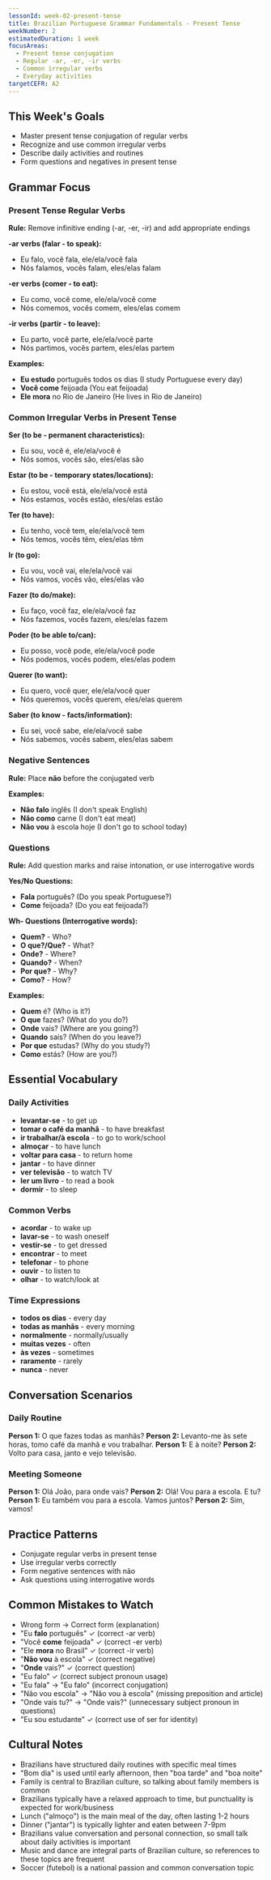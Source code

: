 ```yaml
---
lessonId: week-02-present-tense
title: Brazilian Portuguese Grammar Fundamentals - Present Tense
weekNumber: 2
estimatedDuration: 1 week
focusAreas:
  - Present tense conjugation
  - Regular -ar, -er, -ir verbs
  - Common irregular verbs
  - Everyday activities
targetCEFR: A2
---
```


## This Week's Goals

- Master present tense conjugation of regular verbs
- Recognize and use common irregular verbs
- Describe daily activities and routines
- Form questions and negatives in present tense

## Grammar Focus

### Present Tense Regular Verbs
**Rule:** Remove infinitive ending (-ar, -er, -ir) and add appropriate endings

**-ar verbs (falar - to speak):**
- Eu falo, você fala, ele/ela/você fala
- Nós falamos, vocês falam, eles/elas falam

**-er verbs (comer - to eat):**
- Eu como, você come, ele/ela/você come
- Nós comemos, vocês comem, eles/elas comem

**-ir verbs (partir - to leave):**
- Eu parto, você parte, ele/ela/você parte
- Nós partimos, vocês partem, eles/elas partem

**Examples:**
- **Eu estudo** português todos os dias (I study Portuguese every day)
- **Você come** feijoada (You eat feijoada)
- **Ele mora** no Rio de Janeiro (He lives in Rio de Janeiro)

### Common Irregular Verbs in Present Tense
**Ser (to be - permanent characteristics):**
- Eu sou, você é, ele/ela/você é
- Nós somos, vocês são, eles/elas são

**Estar (to be - temporary states/locations):**
- Eu estou, você está, ele/ela/você está
- Nós estamos, vocês estão, eles/elas estão

**Ter (to have):**
- Eu tenho, você tem, ele/ela/você tem
- Nós temos, vocês têm, eles/elas têm

**Ir (to go):**
- Eu vou, você vai, ele/ela/você vai
- Nós vamos, vocês vão, eles/elas vão

**Fazer (to do/make):**
- Eu faço, você faz, ele/ela/você faz
- Nós fazemos, vocês fazem, eles/elas fazem

**Poder (to be able to/can):**
- Eu posso, você pode, ele/ela/você pode
- Nós podemos, vocês podem, eles/elas podem

**Querer (to want):**
- Eu quero, você quer, ele/ela/você quer
- Nós queremos, vocês querem, eles/elas querem

**Saber (to know - facts/information):**
- Eu sei, você sabe, ele/ela/você sabe
- Nós sabemos, vocês sabem, eles/elas sabem

### Negative Sentences
**Rule:** Place **não** before the conjugated verb

**Examples:**
- **Não falo** inglês (I don't speak English)
- **Não como** carne (I don't eat meat)
- **Não vou** à escola hoje (I don't go to school today)

### Questions
**Rule:** Add question marks and raise intonation, or use interrogative words

**Yes/No Questions:**
- **Fala** português? (Do you speak Portuguese?)
- **Come** feijoada? (Do you eat feijoada?)

**Wh- Questions (Interrogative words):**
- **Quem?** - Who?
- **O que?/Que?** - What?
- **Onde?** - Where?
- **Quando?** - When?
- **Por que?** - Why?
- **Como?** - How?

**Examples:**
- **Quem** é? (Who is it?)
- **O que** fazes? (What do you do?)
- **Onde** vais? (Where are you going?)
- **Quando** saís? (When do you leave?)
- **Por que** estudas? (Why do you study?)
- **Como** estás? (How are you?)

## Essential Vocabulary

### Daily Activities
- **levantar-se** - to get up
- **tomar o café da manhã** - to have breakfast
- **ir trabalhar/à escola** - to go to work/school
- **almoçar** - to have lunch
- **voltar para casa** - to return home
- **jantar** - to have dinner
- **ver televisão** - to watch TV
- **ler um livro** - to read a book
- **dormir** - to sleep

### Common Verbs
- **acordar** - to wake up
- **lavar-se** - to wash oneself
- **vestir-se** - to get dressed
- **encontrar** - to meet
- **telefonar** - to phone
- **ouvir** - to listen to
- **olhar** - to watch/look at

### Time Expressions
- **todos os dias** - every day
- **todas as manhãs** - every morning
- **normalmente** - normally/usually
- **muitas vezes** - often
- **às vezes** - sometimes
- **raramente** - rarely
- **nunca** - never

## Conversation Scenarios

### Daily Routine
**Person 1:** O que fazes todas as manhãs?
**Person 2:** Levanto-me às sete horas, tomo café da manhã e vou trabalhar.
**Person 1:** E à noite?
**Person 2:** Volto para casa, janto e vejo televisão.

### Meeting Someone
**Person 1:** Olá João, para onde vais?
**Person 2:** Olá! Vou para a escola. E tu?
**Person 1:** Eu também vou para a escola. Vamos juntos?
**Person 2:** Sim, vamos!

## Practice Patterns

- Conjugate regular verbs in present tense
- Use irregular verbs correctly
- Form negative sentences with não
- Ask questions using interrogative words

## Common Mistakes to Watch

- Wrong form → Correct form (explanation)
- "Eu **falo** português" ✓ (correct -ar verb)
- "Você **come** feijoada" ✓ (correct -er verb)
- "Ele **mora** no Brasil" ✓ (correct -ir verb)
- "**Não vou** à escola" ✓ (correct negative)
- "**Onde** vais?" ✓ (correct question)
- "Eu falo" ✓ (correct subject pronoun usage)
- "Eu fala" → "Eu falo" (incorrect conjugation)
- "Não vou escola" → "Não vou à escola" (missing preposition and article)
- "Onde vais tu?" → "Onde vais?" (unnecessary subject pronoun in questions)
- "Eu sou estudante" ✓ (correct use of ser for identity)

## Cultural Notes

- Brazilians have structured daily routines with specific meal times
- "Bom dia" is used until early afternoon, then "boa tarde" and "boa noite"
- Family is central to Brazilian culture, so talking about family members is common
- Brazilians typically have a relaxed approach to time, but punctuality is expected for work/business
- Lunch ("almoço") is the main meal of the day, often lasting 1-2 hours
- Dinner ("jantar") is typically lighter and eaten between 7-9pm
- Brazilians value conversation and personal connection, so small talk about daily activities is important
- Music and dance are integral parts of Brazilian culture, so references to these topics are frequent
- Soccer (futebol) is a national passion and common conversation topic